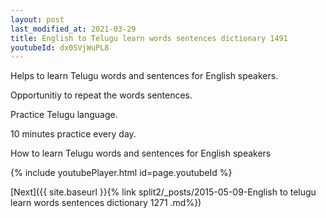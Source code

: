 ```yaml
---
layout: post
last_modified_at: 2021-03-29
title: English to Telugu learn words sentences dictionary 1491 
youtubeId: dx0SVjWuPL8
---
```

 
 
Helps to learn Telugu words and sentences for English speakers.

Opportunitiy to repeat the words sentences. 

Practice Telugu language. 
 
10 minutes practice every day. 
 
How to learn Telugu words and sentences for English speakers 
 
{% include youtubePlayer.html id=page.youtubeId %}
 
 
[Next]({{ site.baseurl }}{% link  split2/_posts/2015-05-09-English to telugu learn words sentences dictionary 1271 .md%})
 
